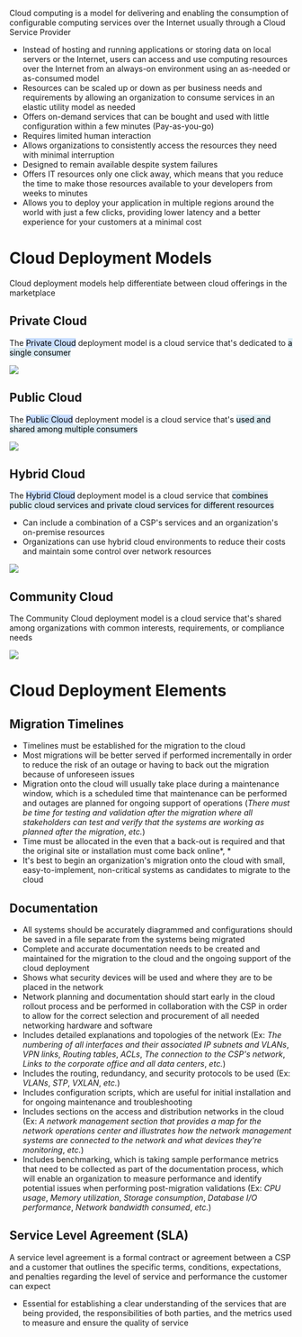 Cloud computing is a model for delivering and enabling the consumption of configurable computing services over the Internet usually through a Cloud Service Provider

* Instead of hosting and running applications or storing data on local servers or the Internet, users can access and use computing resources over the Internet from an always-on environment using an as-needed or as-consumed model 
* Resources can be scaled up or down as per business needs and requirements by allowing an organization to consume services in an elastic utility model as needed 
* Offers on-demand services that can be bought and used with little configuration within a few minutes (Pay-as-you-go)
* Requires limited human interaction 
* Allows organizations to consistently access the resources they need with minimal interruption
* Designed to remain available despite system failures
* Offers IT resources only one click away, which means that you reduce the time to make those resources available to your developers from weeks to minutes
* Allows you to deploy your application in multiple regions around the world with just a few clicks, providing lower latency and a better experience for your customers at a minimal cost

# Cloud Deployment Models

Cloud deployment models help differentiate between cloud offerings in the marketplace

## Private Cloud

The <mark style="background: #ADCCFFA6;">Private Cloud</mark> deployment model is a cloud service that's dedicated to <mark style="background: #C9E2EEA6;">a single consumer</mark> 

![](https://github.com/JonmarCorpuz/SecondBrain/blob/main/Assets/Screenshot%202024-01-15%20151350.png)

## Public Cloud

The <mark style="background: #ADCCFFA6;">Public Cloud</mark> deployment model is a cloud service that's <mark style="background: #C9E2EEA6;">used and shared among multiple consumers</mark> 

![](https://github.com/JonmarCorpuz/SecondBrain/blob/main/Assets/Screenshot%202024-01-15%20151214.png)

## Hybrid Cloud

The <mark style="background: #ADCCFFA6;">Hybrid Cloud</mark> deployment model is a cloud service that <mark style="background: #C9E2EEA6;">combines public cloud services and private cloud services for different resources</mark> 

* Can include a combination of a CSP's services and an organization's on-premise resources
* Organizations can use hybrid cloud environments to reduce their costs and maintain some control over network resources

![](https://github.com/JonmarCorpuz/SecondBrain/blob/main/Assets/Screenshot%202024-01-15%20151826.png)

## Community Cloud

The Community Cloud deployment model is a cloud service that's shared among organizations with common interests, requirements, or compliance needs

![](https://github.com/JonmarCorpuz/SecondBrain/blob/main/Assets/Screenshot%202024-01-15%20151711.png)

# Cloud Deployment Elements

## Migration Timelines

* Timelines must be established for the migration to the cloud
* Most migrations will be better served if performed incrementally in order to reduce the risk of an outage or having to back out the migration because of unforeseen issues
* Migration onto the cloud will usually take place during a maintenance window, which is a scheduled time that maintenance can be performed and outages are planned for ongoing support of operations (*There must be time for testing and validation after the migration where all stakeholders can test and verify that the systems are working as planned after the migration*, *etc.*)
* Time must be allocated in the even that a back-out is required and that the original site or installation must come back online*, *
* It's best to begin an organization's migration onto the cloud with small, easy-to-implement, non-critical systems as candidates to migrate to the cloud

## Documentation

* All systems should be accurately diagrammed and configurations should be saved in a file separate from the systems being migrated
* Complete and accurate documentation needs to be created and maintained for the migration to the cloud and the ongoing support of the cloud deployment
* Shows what security devices will be used and where they are to be placed in the network
* Network planning and documentation should start early in the cloud rollout process and be performed in collaboration with the CSP in order to allow for the correct selection and procurement of all needed networking hardware and software
* Includes detailed explanations and topologies of the network (Ex: *The numbering of all interfaces and their associated IP subnets and VLANs*, *VPN links*, *Routing tables*, *ACLs*, *The connection to the CSP's network*, *Links to the corporate office and all data centers*, *etc.*)
* Includes the routing, redundancy, and security protocols to be used (Ex: *VLANs*, *STP*, *VXLAN*, *etc.*)
* Includes configuration scripts, which are useful for initial installation and for ongoing maintenance and troubleshooting
* Includes sections on the access and distribution networks in the cloud (Ex: *A network management section that provides a map for the network operations center and illustrates how the network management systems are connected to the network and what devices they're monitoring*, *etc.*)
* Includes benchmarking, which is taking sample performance metrics that need to be collected as part of the documentation process, which will enable an organization to measure performance and identify potential issues when performing post-migration validations (Ex: *CPU usage*, *Memory utilization*, *Storage consumption*, *Database I/O performance*, *Network bandwidth consumed*, *etc.*)

## Service Level Agreement (SLA)

A service level agreement is a formal contract or agreement between a CSP and a customer that outlines the specific terms, conditions, expectations, and penalties regarding the level of service and performance the customer can expect

* Essential for establishing a clear understanding of the services that are being provided, the responsibilities of both parties, and the metrics used to measure and ensure the quality of service

